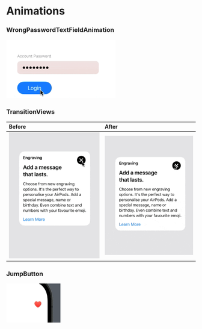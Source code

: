 
# Animations

### WrongPasswordTextFieldAnimation
  
![Previsualización](/Animations/Animations/WrongPasswordTextFieldAnimation/WrongPasswordTextFieldAnimation.gif)

### TransitionViews

| Before    | After    |
| :-------- | :------- |
| ![Previsualización](/Animations/Animations/TransitionViews/TransitionViewsBefore.gif) | ![Previsualización](/Animations/Animations/TransitionViews/TransitionViewsAfter.gif) |

### JumpButton

![Previsualización](/Animations/Animations/JumpButton/JumpButton.gif)